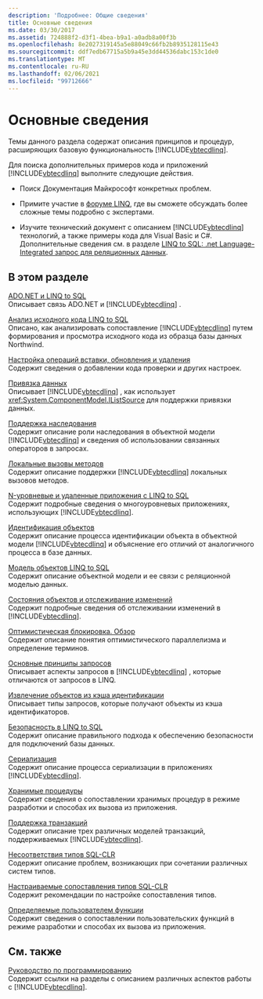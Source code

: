 ```yaml
---
description: 'Подробнее: Общие сведения'
title: Основные сведения
ms.date: 03/30/2017
ms.assetid: 724888f2-d3f1-4bea-b9a1-a0adb8a00f3b
ms.openlocfilehash: 8e2027319145a5e88049c66fb2b8935128115e43
ms.sourcegitcommit: ddf7edb67715a5b9a45e3dd44536dabc153c1de0
ms.translationtype: MT
ms.contentlocale: ru-RU
ms.lasthandoff: 02/06/2021
ms.locfileid: "99712666"
---
```

# <a name="background-information"></a>Основные сведения

Темы данного раздела содержат описания принципов и процедур, расширяющих базовую функциональность [!INCLUDE[vbtecdlinq](../../../../../../includes/vbtecdlinq-md.md)].  
  
 Для поиска дополнительных примеров кода и приложений [!INCLUDE[vbtecdlinq](../../../../../../includes/vbtecdlinq-md.md)] выполните следующие действия.  
  
- Поиск Документация Майкрософт конкретных проблем.  
  
- Примите участие в [форуме LINQ](https://social.msdn.microsoft.com/forums/home?forum=linqtosql), где вы сможете обсуждать более сложные темы подробно с экспертами.  
  
- Изучите технический документ с описанием [!INCLUDE[vbtecdlinq](../../../../../../includes/vbtecdlinq-md.md)] технологий, а также примеры кода для Visual Basic и C#. Дополнительные сведения см. в разделе [LINQ to SQL: .net Language-Integrated запрос для реляционных данных](/previous-versions/dotnet/articles/bb425822(v=msdn.10)).  
  
## <a name="in-this-section"></a>В этом разделе  

 [ADO.NET и LINQ to SQL](ado-net-and-linq-to-sql.md)  
 Описывает связь ADO.NET и [!INCLUDE[vbtecdlinq](../../../../../../includes/vbtecdlinq-md.md)] .  
  
 [Анализ исходного кода LINQ to SQL](analyzing-linq-to-sql-source-code.md)  
 Описано, как анализировать сопоставление [!INCLUDE[vbtecdlinq](../../../../../../includes/vbtecdlinq-md.md)] путем формирования и просмотра исходного кода из образца базы данных Northwind.  
  
 [Настройка операций вставки, обновления и удаления](customizing-insert-update-and-delete-operations.md)  
 Содержит сведения о добавлении кода проверки и других настроек.  
  
 [Привязка данных](data-binding.md)  
 Описывает [!INCLUDE[vbtecdlinq](../../../../../../includes/vbtecdlinq-md.md)] , как использует <xref:System.ComponentModel.IListSource> для поддержки привязки данных.  
  
 [Поддержка наследования](inheritance-support.md)  
 Содержит описание роли наследования в объектной модели [!INCLUDE[vbtecdlinq](../../../../../../includes/vbtecdlinq-md.md)] и сведения об использовании связанных операторов в запросах.  
  
 [Локальные вызовы методов](local-method-calls.md)  
 Содержит описание поддержки [!INCLUDE[vbtecdlinq](../../../../../../includes/vbtecdlinq-md.md)] локальных вызовов методов.  
  
 [N-уровневые и удаленные приложения с LINQ to SQL](n-tier-and-remote-applications-with-linq-to-sql.md)  
 Содержит подробные сведения о многоуровневых приложениях, использующих [!INCLUDE[vbtecdlinq](../../../../../../includes/vbtecdlinq-md.md)].  
  
 [Идентификация объектов](object-identity.md)  
 Содержит описание процесса идентификации объекта в объектной модели [!INCLUDE[vbtecdlinq](../../../../../../includes/vbtecdlinq-md.md)] и объяснение его отличий от аналогичного процесса в базе данных.  
  
 [Модель объектов LINQ to SQL](the-linq-to-sql-object-model.md)  
 Содержит описание объектной модели и ее связи с реляционной моделью данных.  
  
 [Состояния объектов и отслеживание изменений](object-states-and-change-tracking.md)  
 Содержит подробные сведения об отслеживании изменений в [!INCLUDE[vbtecdlinq](../../../../../../includes/vbtecdlinq-md.md)].  
  
 [Оптимистическая блокировка. Обзор](optimistic-concurrency-overview.md)  
 Содержит описание понятия оптимистического параллелизма и определение терминов.  
  
 [Основные принципы запросов](query-concepts.md)  
 Описывает аспекты запросов в [!INCLUDE[vbtecdlinq](../../../../../../includes/vbtecdlinq-md.md)] , которые отличаются от запросов в LINQ.  
  
 [Извлечение объектов из кэша идентификации](retrieving-objects-from-the-identity-cache.md)  
 Описывает типы запросов, которые получают объекты из кэша идентификаторов.  
  
 [Безопасность в LINQ to SQL](security-in-linq-to-sql.md)  
 Содержит описание правильного подхода к обеспечению безопасности для подключений базы данных.  
  
 [Сериализация](serialization.md)  
 Содержит описание процесса сериализации в приложениях [!INCLUDE[vbtecdlinq](../../../../../../includes/vbtecdlinq-md.md)].  
  
 [Хранимые процедуры](stored-procedures.md)  
 Содержит сведения о сопоставлении хранимых процедур в режиме разработки и способах их вызова из приложения.  
  
 [Поддержка транзакций](transaction-support.md)  
 Содержит описание трех различных моделей транзакций, поддерживаемых [!INCLUDE[vbtecdlinq](../../../../../../includes/vbtecdlinq-md.md)].  
  
 [Несоответствия типов SQL-CLR](sql-clr-type-mismatches.md)  
 Содержит описание проблем, возникающих при сочетании различных систем типов.  
  
 [Настраиваемые сопоставления типов SQL-CLR](sql-clr-custom-type-mappings.md)  
 Содержит рекомендации по настройке сопоставления типов.  
  
 [Определяемые пользователем функции](user-defined-functions.md)  
 Содержит сведения о сопоставлении пользовательских функций в режиме разработки и способах их вызова из приложения.  
  
## <a name="related-sections"></a>См. также  

 [Руководство по программированию](programming-guide.md)  
 Содержит ссылки на разделы с описанием различных аспектов работы с [!INCLUDE[vbtecdlinq](../../../../../../includes/vbtecdlinq-md.md)].

